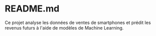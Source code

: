 # README.md
Ce projet analyse les données de ventes de smartphones et prédit les revenus futurs à l'aide de modèles de Machine Learning.
